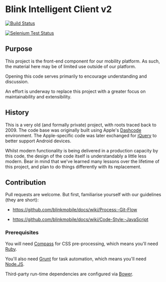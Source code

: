 # Blink Intelligent Client v2

[![Build Status](https://travis-ci.org/blinkmobile/bic-v2.png)](https://travis-ci.org/blinkmobile/bic-v2)

[![Selenium Test Status](https://saucelabs.com/browser-matrix/blinkmobile-oss.svg)](https://saucelabs.com/u/blinkmobile-oss)

## Purpose

This project is the front-end component for our mobility platform. As such, the material here may be of limited use outside of our platform.

Opening this code serves primarily to encourage understanding and discussion.

An effort is underway to replace this project with a greater focus on maintainability and extensibility.

## History

This is a very old (and formally private) project, with roots traced back to 2009. The code base was originally built using Apple's [Dashcode](http://en.wikipedia.org/wiki/Dashcode) environment. The Apple-specific code was later exchanged for [jQuery](http://jquery.com/) to better support Android devices.

Whilst modern functionality is being delivered in a production capacity by this code, the design of the code itself is understandably a little less modern. Bear in mind that we've learned many lessons over the lifetime of this project, and plan to do things differently with its replacement.

## Contribution

Pull requests are welcome. But first, familiarise yourself with our guidelines (they are short):

- https://github.com/blinkmobile/docs/wiki/Process:-Git-Flow

- https://github.com/blinkmobile/docs/wiki/Code-Style:-JavaScript

### Prerequisites

You will need [Compass](http://compass-style.org/) for CSS pre-processing, which means you'll need [Ruby](http://compass-style.org/).

You'll also need [Grunt](http://gruntjs.com/) for task automation, which means you'll need [Node.JS](http://nodejs.org/).

Third-party run-time dependencies are configured via [Bower](http://bower.io/).
